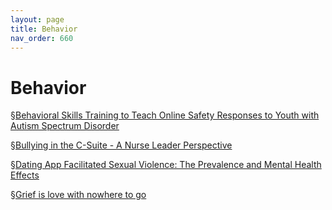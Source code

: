 ```yaml
---
layout: page
title: Behavior 
nav_order: 660 
---
```


# Behavior
§[Behavioral Skills Training to Teach Online Safety Responses to Youth with Autism Spectrum Disorder](https://archive-1.bsafes.com/docs/B/behavioral-sklls-training-to-teach-online-safety-responses-to-youth-with-autism-spectrum-disorder/) 

§[Bullying in the C-Suite - A Nurse Leader Perspective](https://archive-1.bsafes.com/docs/B/bullying-in-the-c-suite-a-nurse-leader-perspective/)

§[Dating App Facilitated Sexual Violence: The Prevalence and Mental Health Effects](https://archive-1.bsafes.com/docs/D/dating-app-facilitated-sexual-violence-the-prevalence-and-mental-health-effects/)

§[Grief is love with nowhere to go](https://archive-1.bsafes.com/docs/G/grief-is-love-with-nowhere-to-go/)
